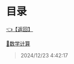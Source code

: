 # 目录  


[👈【返回】](/--Catalog--/dotnet/CSharp笔记/--Catalog--CSharp笔记)  


[📜数学计算](/dotnet/CSharp笔记/数学计算/数学计算)  







> 2024/12/23 4:42:17
